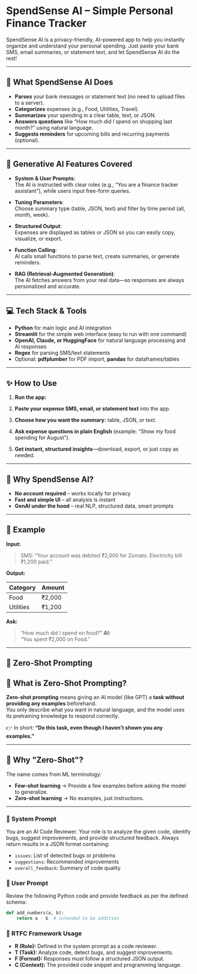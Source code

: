# SpendSense AI – Simple Personal Finance Tracker

SpendSense AI is a privacy-friendly, AI-powered app to help you instantly organize and understand your personal spending. Just paste your bank SMS, email summaries, or statement text, and let SpendSense AI do the rest!

---

## 🚀 What SpendSense AI Does

- **Parses** your bank messages or statement text (no need to upload files to a server).
- **Categorizes** expenses (e.g., Food, Utilities, Travel).
- **Summarizes** your spending in a clear table, text, or JSON.
- **Answers questions** like “How much did I spend on shopping last month?” using natural language.
- **Suggests reminders** for upcoming bills and recurring payments (optional).

---

## 🧠 Generative AI Features Covered

- **System & User Prompts**:  
  The AI is instructed with clear roles (e.g., “You are a finance tracker assistant”), while users input free-form queries.

- **Tuning Parameters**:  
  Choose summary type (table, JSON, text) and filter by time period (all, month, week).

- **Structured Output**:  
  Expenses are displayed as tables or JSON so you can easily copy, visualize, or export.

- **Function Calling**:  
  AI calls small functions to parse text, create summaries, or generate reminders.

- **RAG (Retrieval-Augmented Generation)**:  
  The AI fetches answers from your real data—so responses are always personalized and accurate.

---

## 💻 Tech Stack & Tools

- **Python** for main logic and AI integration
- **Streamlit** for the simple web interface (easy to run with one command)
- **OpenAI, Claude, or HuggingFace** for natural language processing and AI responses
- **Regex** for parsing SMS/text statements
- Optional: **pdfplumber** for PDF import, **pandas** for dataframes/tables

---

## ✨ How to Use

1. **Run the app:**  

2. **Paste your expense SMS, email, or statement text** into the app.

3. **Choose how you want the summary:** table, JSON, or text.

4. **Ask expense questions in plain English** (example: “Show my food spending for August”).

5. **Get instant, structured insights**—download, export, or just copy as needed.

---

## 🎯 Why SpendSense AI?

- **No account required** – works locally for privacy
- **Fast and simple UI** – all analysis is instant
- **GenAI under the hood** – real NLP, structured data, smart prompts

---

## 🧩 Example

**Input:**  
> SMS: “Your account was debited ₹2,000 for Zomato. Electricity bill ₹1,200 paid.”

**Output:**

| Category   | Amount  |
|------------|---------|
| Food       | ₹2,000  |
| Utilities  | ₹1,200  |

**Ask:**  
> “How much did I spend on food?”
**AI:**  
> “You spent ₹2,000 on Food.”

---

## 🧠 Zero-Shot Prompting

## 🔹 What is Zero-Shot Prompting?

**Zero-shot prompting** means giving an AI model (like GPT) a **task without providing any examples** beforehand.  
You only describe what you want in natural language, and the model uses its pretraining knowledge to respond correctly.  

👉 In short: **“Do this task, even though I haven’t shown you any examples.”**

---

## 🔹 Why "Zero-Shot"?

The name comes from ML terminology:

- **Few-shot learning** → Provide a few examples before asking the model to generalize.  
- **Zero-shot learning** → No examples, just instructions.

---

### 🔹 System Prompt  

You are an AI Code Reviewer. Your role is to analyze the given code, identify bugs, suggest improvements, and provide structured feedback. Always return results in a JSON format containing:  

- `issues`: List of detected bugs or problems  
- `suggestions`: Recommended improvements  
- `overall_feedback`: Summary of code quality  

### 🔹 User Prompt  

Review the following Python code and provide feedback as per the defined schema:  

```python
def add_numbers(a, b):
    return a - b  # intended to be addition
````

### 📌 RTFC Framework Usage

* **R (Role):** Defined in the system prompt as a code reviewer.
* **T (Task):** Analyze code, detect bugs, and suggest improvements.
* **F (Format):** Responses must follow a structured JSON output.
* **C (Context):** The provided code snippet and programming language.
